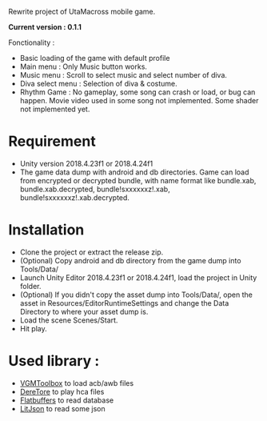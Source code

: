 Rewrite project of UtaMacross mobile game. 

**Current version : 0.1.1**

Fonctionality : 
* Basic loading of the game with default profile
* Main menu : Only Music button works.
* Music menu : Scroll to select music and select number of diva.
* Diva select menu : Selection of diva & costume.
* Rhythm Game : No gameplay, some song can crash or load, or bug can happen. Movie video used in some song not implemented. Some shader not implemented yet.

# Requirement

* Unity version 2018.4.23f1 or 2018.4.24f1
* The game data dump with android and db directories. Game can load from encrypted or decrypted bundle, with name format like bundle.xab, bundle.xab.decrypted, bundle!sxxxxxxz!.xab, bundle!sxxxxxxz!.xab.decrypted.

# Installation

* Clone the project or extract the release zip.
* (Optional) Copy android and db directory from the game dump into Tools/Data/
* Launch Unity Editor 2018.4.23f1 or 2018.4.24f1, load the project in Unity folder.
* (Optional) If you didn't copy the asset dump into Tools/Data/, open the asset in Resources/EditorRuntimeSettings and change the Data Directory to where your asset dump is.
* Load the scene Scenes/Start.
* Hit play.

# Used library :

* [VGMToolbox](https://sourceforge.net/projects/vgmtoolbox/) to load acb/awb files
* [DereTore](https://github.com/OpenCGSS/DereTore) to play hca files
* [Flatbuffers](https://google.github.io/flatbuffers/) to read database
* [LitJson](https://litjson.net/) to read some json
